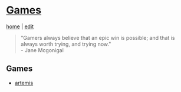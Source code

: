 # [Games](https://alwinwoo.github.io/pages/games.html)
[home](https://alwinwoo.github.io/) | [edit](https://github.com/alwinwoo/alwinwoo.github.io/edit/master/pages/games.md)

> "Gamers always believe that an epic win is possible; and that is always worth trying, and trying now."<br>- Jane Mcgonigal

## Games
- [artemis][]

[artemis]: https://alwinwoo.github.io/games/artemis.html
